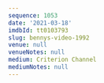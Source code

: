 ```yaml
---
sequence: 1053
date: '2021-03-18'
imdbId: tt0103793
slug: bennys-video-1992
venue: null
venueNotes: null
medium: Criterion Channel
mediumNotes: null
---
```


